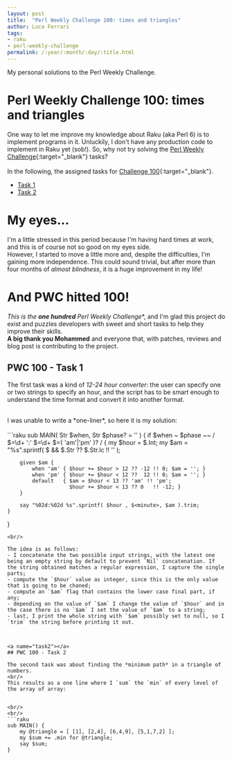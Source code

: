 ```yaml
---
layout: post
title:  "Perl Weekly Challenge 100: times and triangles"
author: Luca Ferrari
tags:
- raku
- perl-weekly-challenge
permalink: /:year/:month/:day/:title.html
---
```

My personal solutions to the Perl Weekly Challenge.

# Perl Weekly Challenge 100: times and triangles

One way to let me improve my knowledge about Raku (aka Perl 6) is to implement programs in it.
Unluckily, I don't have any production code to implement in Raku yet (sob!).
So, why not try solving the [Perl Weekly Challenge](https://perlweeklychallenge.org/){:target="_blank"} tasks?
<br/>
<br/>
In the following, the assigned tasks for [Challenge 100](https://perlweeklychallenge.org/blog/perl-weekly-challenge-100/){:target="_blank"}.
<br/>
- [Task 1](#task1)
- [Task 2](#task2)




# My eyes...

I'm a little stressed in this period because I'm having hard times at work, and this is of course not so good on my eyes side.
<br/>
However, I started to move a little more and, despite the difficulties, I'm gaining more independence. This could sound trivial, but after more than four months of *almost blindness*, it is a huge improvement in my life!

# And PWC hitted 100!

*This is the **one hundred** Perl Weekly Challenge**, and I'm glad this project do exist and puzzles developers with sweet and short tasks to help they improve their skills.
<br/>
**A big thank you Mohammed** and everyone that, with patches, reviews and blog post is contributing to the project.

<a name="task1"></a>
## PWC 100 - Task 1
The first task was a kind of *12-24 hour converter*: the user can specify one or two strings to specify an hour, and the script has to be smart enough to understand the time format and convert it into another format.

<br/>
I was unable to write a *one-liner*, so here it is my solution:

<br/>
<br/>
```raku
sub MAIN( Str $when, Str $phase? = '' ) {
    if $when ~ $phase ~~ / $<hour>=\d+ ':' $<minute>=\d+ $<phase>=( 'am'|'pm' )? / {
        my $hour = $<hour>.Int;
        my $am   = "%s".sprintf( $<phase> && $<phase>.Str ?? $<phase>.Str.lc !! '' );

        given $am {
            when 'am' { $hour += $hour > 12 ?? -12 !! 0; $am = ''; }
            when 'pm' { $hour += $hour < 12 ??  12 !! 0; $am = ''; }
            default   { $am = $hour < 13 ?? 'am' !! 'pm';
                        $hour += $hour < 13 ?? 0   !! -12; }
        }

        say "%02d:%02d %s".sprintf( $hour , $<minute>, $am ).trim;
    }
}

```
<br/>

The idea is as follows:
- I concatenate the two possible input strings, with the latest one being an empty string by default to prevent `Nil` concatenation. If the string obtained matches a regular expression, I capture the single parts;
- compute the `$hour` value as integer, since this is the only value that is going to be chaned;
- compute an `$am` flag that contains the lower case final part, if any;
- depending on the value of `$am` I change the value of `$hour` and in the case there is no `$am` I set the value of `$am` to a string;
- last, I print the whole string with `$am` possibly set to null, so I `trim` the string before printing it out.



<a name="task2"></a>
## PWC 100 - Task 2

The second task was about finding the *minimum path* in a triangle of numbers.
<br/>
This results as a one line where I `sum` the `min` of every level of the array of array:


<br/>
<br/>
```raku
sub MAIN() {
    my @triangle = [ [1], [2,4], [6,4,9], [5,1,7,2] ];
    my $sum += .min for @triangle;
    say $sum;
}
```
<br/>
<br/>

